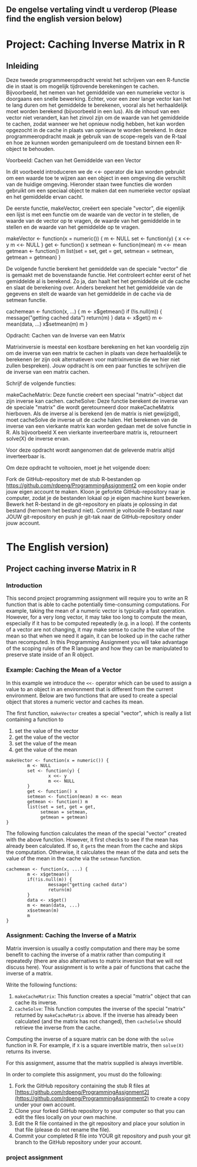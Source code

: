 ## De engelse vertaling vindt u verderop (Please find the english version below)
# Project: Caching Inverse Matrix in R

## Inleiding

Deze tweede programmeeropdracht vereist het schrijven van een R-functie die in staat is om mogelijk tijdrovende berekeningen te cachen. Bijvoorbeeld, het nemen van het gemiddelde van een numerieke vector is doorgaans een snelle bewerking. Echter, voor een zeer lange vector kan het te lang duren om het gemiddelde te berekenen, vooral als het herhaaldelijk moet worden berekend (bijvoorbeeld in een lus). Als de inhoud van een vector niet verandert, kan het zinvol zijn om de waarde van het gemiddelde te cachen, zodat wanneer we het opnieuw nodig hebben, het kan worden opgezocht in de cache in plaats van opnieuw te worden berekend. In deze programmeeropdracht maak je gebruik van de scope-regels van de R-taal en hoe ze kunnen worden gemanipuleerd om de toestand binnen een R-object te behouden.

Voorbeeld: Cachen van het Gemiddelde van een Vector

In dit voorbeeld introduceren we de <<- operator die kan worden gebruikt om een waarde toe te wijzen aan een object in een omgeving die verschilt van de huidige omgeving. Hieronder staan twee functies die worden gebruikt om een speciaal object te maken dat een numerieke vector opslaat en het gemiddelde ervan cacht.

De eerste functie, makeVector, creëert een speciale "vector", die eigenlijk een lijst is met een functie om de waarde van de vector in te stellen, de waarde van de vector op te vragen, de waarde van het gemiddelde in te stellen en de waarde van het gemiddelde op te vragen.


makeVector <- function(x = numeric()) {
  m <- NULL
  set <- function(y) {
    x <<- y
    m <<- NULL
  }
  get <- function() x
  setmean <- function(mean) m <<- mean
  getmean <- function() m
  list(set = set, get = get,
       setmean = setmean,
       getmean = getmean)
}

De volgende functie berekent het gemiddelde van de speciale "vector" die is gemaakt met de bovenstaande functie. Het controleert echter eerst of het gemiddelde al is berekend. Zo ja, dan haalt het het gemiddelde uit de cache en slaat de berekening over. Anders berekent het het gemiddelde van de gegevens en stelt de waarde van het gemiddelde in de cache via de setmean functie.


cachemean <- function(x, ...) {
  m <- x$getmean()
  if (!is.null(m)) {
    message("getting cached data")
    return(m)
  }
  data <- x$get()
  m <- mean(data, ...)
  x$setmean(m)
  m
}

Opdracht: Cachen van de Inverse van een Matrix

Matrixinversie is meestal een kostbare berekening en het kan voordelig zijn om de inverse van een matrix te cachen in plaats van deze herhaaldelijk te berekenen (er zijn ook alternatieven voor matrixinversie die we hier niet zullen bespreken). Jouw opdracht is om een paar functies te schrijven die de inverse van een matrix cachen.

Schrijf de volgende functies:

makeCacheMatrix: Deze functie creëert een speciaal "matrix"-object dat zijn inverse kan cachen.
cacheSolve: Deze functie berekent de inverse van de speciale "matrix" die wordt geretourneerd door makeCacheMatrix hierboven. Als de inverse al is berekend (en de matrix is niet gewijzigd), moet cacheSolve de inverse uit de cache halen.
Het berekenen van de inverse van een vierkante matrix kan worden gedaan met de solve functie in R. Als bijvoorbeeld X een vierkante inverteerbare matrix is, retourneert solve(X) de inverse ervan.

Voor deze opdracht wordt aangenomen dat de geleverde matrix altijd inverteerbaar is.

Om deze opdracht te voltooien, moet je het volgende doen:

Fork de GitHub-repository met de stub R-bestanden op https://github.com/rdpeng/ProgrammingAssignment2 om een kopie onder jouw eigen account te maken.
Kloon je geforkte GitHub-repository naar je computer, zodat je de bestanden lokaal op je eigen machine kunt bewerken.
Bewerk het R-bestand in de git-repository en plaats je oplossing in dat bestand (hernoem het bestand niet).
Commit je voltooide R-bestand naar JOUW git-repository en push je git-tak naar de GitHub-repository onder jouw account.

# The English version)
## Project caching inverse Matrix in R
### Introduction

This second project programming assignment will require you to write an R
function that is able to cache potentially time-consuming computations.
For example, taking the mean of a numeric vector is typically a fast
operation. However, for a very long vector, it may take too long to
compute the mean, especially if it has to be computed repeatedly (e.g.
in a loop). If the contents of a vector are not changing, it may make
sense to cache the value of the mean so that when we need it again, it
can be looked up in the cache rather than recomputed. In this
Programming Assignment you will take advantage of the scoping rules of
the R language and how they can be manipulated to preserve state inside
of an R object.

### Example: Caching the Mean of a Vector

In this example we introduce the `<<-` operator which can be used to
assign a value to an object in an environment that is different from the
current environment. Below are two functions that are used to create a
special object that stores a numeric vector and caches its mean.

The first function, `makeVector` creates a special "vector", which is
really a list containing a function to

1.  set the value of the vector
2.  get the value of the vector
3.  set the value of the mean
4.  get the value of the mean

<!-- -->

    makeVector <- function(x = numeric()) {
            m <- NULL
            set <- function(y) {
                    x <<- y
                    m <<- NULL
            }
            get <- function() x
            setmean <- function(mean) m <<- mean
            getmean <- function() m
            list(set = set, get = get,
                 setmean = setmean,
                 getmean = getmean)
    }

The following function calculates the mean of the special "vector"
created with the above function. However, it first checks to see if the
mean has already been calculated. If so, it `get`s the mean from the
cache and skips the computation. Otherwise, it calculates the mean of
the data and sets the value of the mean in the cache via the `setmean`
function.

    cachemean <- function(x, ...) {
            m <- x$getmean()
            if(!is.null(m)) {
                    message("getting cached data")
                    return(m)
            }
            data <- x$get()
            m <- mean(data, ...)
            x$setmean(m)
            m
    }

### Assignment: Caching the Inverse of a Matrix

Matrix inversion is usually a costly computation and there may be some
benefit to caching the inverse of a matrix rather than computing it
repeatedly (there are also alternatives to matrix inversion that we will
not discuss here). Your assignment is to write a pair of functions that
cache the inverse of a matrix.

Write the following functions:

1.  `makeCacheMatrix`: This function creates a special "matrix" object
    that can cache its inverse.
2.  `cacheSolve`: This function computes the inverse of the special
    "matrix" returned by `makeCacheMatrix` above. If the inverse has
    already been calculated (and the matrix has not changed), then
    `cacheSolve` should retrieve the inverse from the cache.

Computing the inverse of a square matrix can be done with the `solve`
function in R. For example, if `X` is a square invertible matrix, then
`solve(X)` returns its inverse.

For this assignment, assume that the matrix supplied is always
invertible.

In order to complete this assignment, you must do the following:

1.  Fork the GitHub repository containing the stub R files at
    [https://github.com/rdpeng/ProgrammingAssignment2](https://github.com/rdpeng/ProgrammingAssignment2)
    to create a copy under your own account.
2.  Clone your forked GitHub repository to your computer so that you can
    edit the files locally on your own machine.
3.  Edit the R file contained in the git repository and place your
    solution in that file (please do not rename the file).
4.  Commit your completed R file into YOUR git repository and push your
    git branch to the GitHub repository under your account.


### project assignment 

